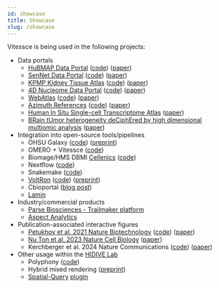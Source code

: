 ```yaml
---
id: showcase
title: Showcase
slug: /showcase
---
```


Vitessce is being used in the following projects:

* Data portals  
  * [HuBMAP Data Portal](https://portal.hubmapconsortium.org/) ([code](https://github.com/hubmapconsortium/portal-ui)) ([paper](https://doi.org/10.1038/s41586-019-1629-x))  
  * [SenNet Data Portal](https://data.sennetconsortium.org/) ([code](https://github.com/sennetconsortium/portal-ui)) ([paper](https://doi.org/10.1038/s43587-022-00326-5))  
  * [KPMP Kidney Tissue Atlas](https://atlas.kpmp.org/) ([code](https://github.com/KPMP/hydra-web)) ([paper](https://doi.org/10.1016/j.kint.2020.08.039))
  * [4D Nucleome Data Portal](https://data.4dnucleome.org/) ([code](https://github.com/4dn-dcic/fourfront)) ([paper](https://doi.org/10.1038/s41467-022-29697-4))  
  * [WebAtlas](https://developmental.cellatlas.io/webatlas) ([code](https://github.com/haniffalab/webatlas-app)) ([paper](https://doi.org/10.1101/2023.05.19.541329))  
  * [Azimuth References](https://azimuth.hubmapconsortium.org/references/) ([code](https://github.com/satijalab/azimuth_website)) ([paper](https://doi.org/10.1016/j.cell.2021.04.048))
  * [Human In Situ Single-cell Transcriptome Atlas](https://kbds.re.kr/hissta/) ([paper](https://doi.org/10.1093/bioinformatics/btaf142))
  * [BRain tUmor heterogeneity deCiphEred by high dimensional multiomic analysis](https://www.bruce.parkerici.org/pages/visualization.html) ([paper](https://doi.org/10.1101/2025.03.12.642624))
* Integration into open-source tools/pipelines
  * OHSU Galaxy ([code](https://github.com/ohsu-comp-bio/scimap_phenotyping)) ([preprint](https://www.biorxiv.org/content/10.1101/2022.08.18.504436v2.full))  
  * OMERO \+ Vitessce ([code](https://github.com/NFDI4BIOIMAGE/omero-vitessce))  
  * Biomage/HMS DBMI [Cellenics](https://github.com/hms-dbmi-cellenics) ([code](https://github.com/biomage-org/ui))  
  * Nextflow ([code](https://github.com/FloWuenne/nextflow_custom_containers))  
  * Snakemake ([code](https://github.com/keller-mark/vitessce-snakemake))  
  * [VoltRon](http://bioinformatics.mdc-berlin.de/VoltRon/interactive.html#Vitessce) ([code](https://github.com/BIMSBbioinfo/VoltRon)) ([preprint](https://doi.org/10.1101/2023.12.15.571667))
  * Cbioportal ([blog post](https://www.thehyve.nl/articles/single-cell-data-visualisation-in-cbioportal))
  * [Lamin](https://docs.lamin.ai/vitessce)
* Industry/commercial products  
  * [Parse Biosciences \- Trailmaker platform](https://www.parsebiosciences.com/data-analysis/)  
  * [Aspect Analytics](https://www.aspect-analytics.com/)  
* Publication-associated interactive figures  
  * [Petukhov et al. 2021 Nature Biotechnology](https://github.com/kharchenkolab/BaysorAnalysis/tree/master?tab=readme-ov-file#visualization-of-the-results) ([code](https://github.com/kharchenkolab/BaysorAnalysis/tree/68f568d1c056708d474aeea3f28bbe083ccb6e4c#visualization-of-the-results)) ([paper](https://doi.org/10.1038/s41587-021-01044-w))  
  * [Nu Ton et al. 2023 Nature Cell Biology](https://marionilab.github.io/RabbitGastrulation2022/#explore) ([paper](https://doi.org/10.1038/s41556-023-01174-0))  
  * Kerchberger et al. 2024 Nature Communications ([code](https://github.com/cancerbits/Kirchberger_Shoeb2024_neut?tab=readme-ov-file#interactive-data-exploration)) ([paper](https://doi.org/10.1038/s41467-024-45802-1))  
* Other usage within the [HIDIVE Lab](https://hidivelab.org/)
  * Polyphony ([code](https://github.com/scPolyphony/polyphony-vis))  
  * Hybrid mixed rendering ([preprint](https://osf.io/preprints/osf/zka2j))  
  * [Spatial-Query](https://github.com/ShaokunAn/Spatial-Query) [plugin](https://github.com/vitessce/vitessce-python/blob/main/vitessce/widget_plugins/spatial_query.py)
